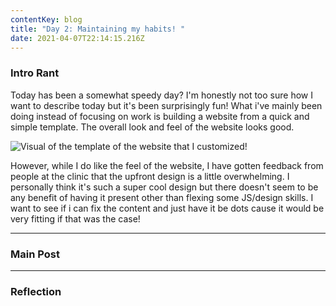 ```yaml
---
contentKey: blog
title: "Day 2: Maintaining my habits! "
date: 2021-04-07T22:14:15.216Z
---
```

### Intro Rant

Today has been a somewhat speedy day? I'm honestly not too sure how I want to describe today but it's been surprisingly fun! What i've mainly been doing instead of focusing on work is building a website from a quick and simple template. The overall look and feel of the website looks good.  

![Visual of the template of the website that I customized!](/img/screen-shot-2021-04-07-at-3.16.36-pm.png "Website First Look")

However, while I do like the feel of the website, I have gotten feedback from people at the clinic that the upfront design is a little overwhelming. I personally think it's such a super cool design but there doesn't seem to be any benefit of having it present other than flexing some JS/design skills.  I want to see if i can fix the content and just have it be dots cause it would be very fitting if that was the case! 
- - -

### Main Post

- - -

### Reflection